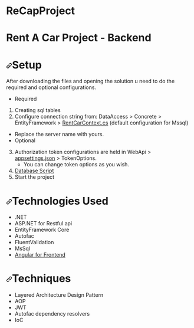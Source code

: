 # ReCapProject
# Rent A Car Project - Backend

<div id="user-content-setup">
<h1><a id="user-content-setup" class="anchor" aria-hidden="true" href="#setup"><svg class="octicon octicon-link" viewBox="0 0 16 16" version="1.1" width="16" height="16" aria-hidden="true"><path fill-rule="evenodd" d="M7.775 3.275a.75.75 0 001.06 1.06l1.25-1.25a2 2 0 112.83 2.83l-2.5 2.5a2 2 0 01-2.83 0 .75.75 0 00-1.06 1.06 3.5 3.5 0 004.95 0l2.5-2.5a3.5 3.5 0 00-4.95-4.95l-1.25 1.25zm-4.69 9.64a2 2 0 010-2.83l2.5-2.5a2 2 0 012.83 0 .75.75 0 001.06-1.06 3.5 3.5 0 00-4.95 0l-2.5 2.5a3.5 3.5 0 004.95 4.95l1.25-1.25a.75.75 0 00-1.06-1.06l-1.25 1.25a2 2 0 01-2.83 0z"></path></svg></a>Setup</h1>
<p>After downloading the files and opening the solution u need to do the required and optional configurations.</p>
<ul>
<li>Required</li>
</ul>
<ol>
<li>Creating sql tables </li>
<li>Configure connection string from: DataAccess &gt; Concrete &gt; EntityFramework &gt; <a href="https://github.com/vlcnevl/ReCapProject/tree/main/DataAccess/Concrete/EntityFramework/Context/RentACarContext.cs">RentCarContext.cs</a> (default configuration for Mssql)</li>
</ol>
<ul>
<li>Replace the server name with yours.</li>
<li>Optional</li>
</ul>
<ol start="3">
<li>Authorization token configurations are held in WebApi &gt; <a href="https://github.com/vlcnevl/ReCapProject/blob/main/WebAPI/appsettings.json">appsettings.json</a> &gt; TokenOptions.
<ul>
<li>You can change token options as you wish.</li>
</ul>
</li>
 <li><a href="https://github.com/vlcnevl/ReCapProject/blob/main/RentACarDb.sql">Database Script</a></li>
<li>Start the project</li>
</ol>
</div>

<div id="user-content-technologies">
<h1><a id="user-content-technologies-used" class="anchor" aria-hidden="true" href="#technologies-used"><svg class="octicon octicon-link" viewBox="0 0 16 16" version="1.1" width="16" height="16" aria-hidden="true"><path fill-rule="evenodd" d="M7.775 3.275a.75.75 0 001.06 1.06l1.25-1.25a2 2 0 112.83 2.83l-2.5 2.5a2 2 0 01-2.83 0 .75.75 0 00-1.06 1.06 3.5 3.5 0 004.95 0l2.5-2.5a3.5 3.5 0 00-4.95-4.95l-1.25 1.25zm-4.69 9.64a2 2 0 010-2.83l2.5-2.5a2 2 0 012.83 0 .75.75 0 001.06-1.06 3.5 3.5 0 00-4.95 0l-2.5 2.5a3.5 3.5 0 004.95 4.95l1.25-1.25a.75.75 0 00-1.06-1.06l-1.25 1.25a2 2 0 01-2.83 0z"></path></svg></a>Technologies Used</h1>
<ul>
<li>.NET</li>
<li>ASP.NET for Restful api</li>
<li>EntityFramework Core</li>
<li>Autofac</li>
<li>FluentValidation</li>
<li>MsSql</li>
<li><a href="https://github.com/vlcnevl/ReCapProjectFrontend">Angular for Frontend</a></li>
</ul>
</div>

<div id="user-content-techniques">
<h1><a id="user-content-techniques" class="anchor" aria-hidden="true" href="#techniques"><svg class="octicon octicon-link" viewBox="0 0 16 16" version="1.1" width="16" height="16" aria-hidden="true"><path fill-rule="evenodd" d="M7.775 3.275a.75.75 0 001.06 1.06l1.25-1.25a2 2 0 112.83 2.83l-2.5 2.5a2 2 0 01-2.83 0 .75.75 0 00-1.06 1.06 3.5 3.5 0 004.95 0l2.5-2.5a3.5 3.5 0 00-4.95-4.95l-1.25 1.25zm-4.69 9.64a2 2 0 010-2.83l2.5-2.5a2 2 0 012.83 0 .75.75 0 001.06-1.06 3.5 3.5 0 00-4.95 0l-2.5 2.5a3.5 3.5 0 004.95 4.95l1.25-1.25a.75.75 0 00-1.06-1.06l-1.25 1.25a2 2 0 01-2.83 0z"></path></svg></a>Techniques</h1>
<ul>
<li>Layered Architecture Design Pattern</li>
<li>AOP</li>
<li>JWT</li>
<li>Autofac dependency resolvers</li>
<li>IoC</li>
</ul>
  
</div>

